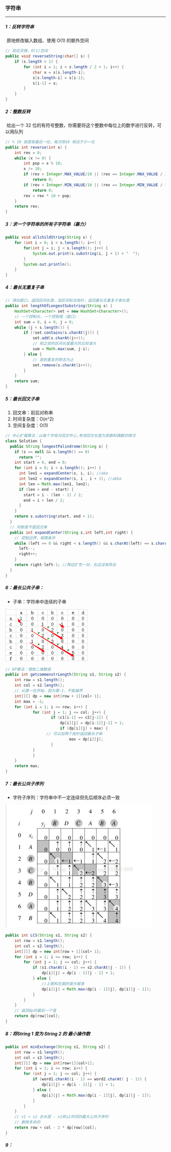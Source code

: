 ### 字符串

------

##### 1：反转字符串

​	原地修改输入数组、使用 O(1) 的额外空间

```java
// 前后交换，O(1)空间
public void reverseString(char[] s) {
    if (s.length > 1) {  
        for (int i = 1; i < s.length / 2 + 1; i++) {
            char x = s[s.length-i];
            s[s.length-i] = s[i-1];
            s[i-1] = x;
        }
    }
}
```

##### 2：整数反转

​	给出一个 32 位的有符号整数，你需要将这个整数中每位上的数字进行反转，可以用队列

```java
// % 10 就是取最后一位，每次除10 相当于少一位
public int reverse(int x) {
    int rev = 0;
    while (x != 0) {
        int pop = x % 10;
        x /= 10;
        if (rev > Integer.MAX_VALUE/10 || (rev == Integer.MAX_VALUE / 10 && pop > 7)) 
            return 0;
        if (rev < Integer.MIN_VALUE/10 || (rev == Integer.MIN_VALUE / 10 && pop < -8))
            return 0;
        rev = rev * 10 + pop;
    }
    return rev;
}
```

##### 3：求一个字符串的所有子字符串（暴力）

```java
public void allchildString(String s) {
    for (int i = 0; i < s.length(); i++) {
        for(int j = i; j < s.length(); j++) {
            System.out.print(s.substring(i, j + 1) + "  ");
        }
        System.out.println();
    }
}
```

##### 4：最长无重复子串

```java
// 滑动窗口，返回区间长度，加区间标志指针，返回最长无重复子串长度
public int lengthOfLongestSubstring(String s) {
    HashSet<Character> set = new HashSet<Character>();
    // 一个控制头，一个控制尾（窗口）
    int sum = 0, i = 0, j = 0;
    while (j < s.length()) {
        if (!set.contains(s.charAt(j))) {
            set.add(s.charAt(j++));
           	// 和之前的区间长度最大的比较谁大
            sum = Math.max(sum, j-i);    
        } else {
          	// 直到重复的除去为止
          	set.remove(s.charAt(i++));  
        }
    }
    return sum;
}
```

##### 5：最长回文子串

1. 回文串：前后对称串
2. 时间复杂度：O(n^2)
3. 空间复杂度：O(1)

```java
// 中心扩展算法：以每个字母为回文中心,考虑回文长度为奇数和偶数的情况
class Solution {
  public String longestPalindrome(String s) {
    if (s == null && s.length() == 0)
      return "";
    int start = 0, end = 0;
    for (int i = 0; i < s.length(); i++) {
      int len1 = expandCenter(s, i, i); //aba
      int len2 = expandCenter(s, i , i + 1); //abba
      int len = Math.max(len1, len2);
      if (len > end - start) {
        start = i - (len - 1) / 2;
        end = i + len / 2;
      }
    }
    return s.substring(start, end + 1);
  }
  // 判断是不是回文串
  public int expandCenter(String s,int left,int right) {
    // 控制边界、相等条件
    while (left >= 0 && right < s.length() && s.charAt(left) == s.charAt(right)) {
      left--;
      right++;
    }
    return right-left-1; //两边扩充一对，右边没有除去
  }
}
```

##### 6：最长公共子串：

- 子串：字符串中连续的子串

![最长公共子串.jpg](https://github.com/likang315/Algorithms-and-Data-Structures/raw/master/5%EF%BC%9A%E4%B8%B2/String/%E6%9C%80%E9%95%BF%E5%85%AC%E5%85%B1%E5%AD%90%E4%B8%B2.jpg?raw=true)

```java
// DP算法：借助二维数组
public int getcommenstrLength(String s1, String s2) {
  	int row = s1.length();
    int col = s2.length();
  	// 从第一位开始，因为要-1，不能越界
    int[][] dp = new int[row + 1][col+ 1];
  	int max = -1;
  	for (int i = 1; i <= row; i++) {
    		for (int j = 1; j <= col; j++) {
    				if (c1[i-1] == c2[j-1]) {
        				dp[i][j] = dp[i-1][j-1] + 1;
        				if (dp[i][j] > max) {
                  // 可以加两个指针返回最长子串
        					max = dp[i][j];
       		  		}
            }
    		}
  	}
  	return max;
}
```

##### 7：最长公共子序列

- 字符子序列：字符串中不一定连续但先后顺序必须一致

![](https://github.com/likang315/Algorithms-and-Data-Structures/raw/master/5%EF%BC%9A%E4%B8%B2/String/LCS.png?raw=true)

```java
public int LCS(String s1, String s2) {
  	int row = s1.length();
    int col = s2.length();
    int[][] dp = new int[row + 1][col+ 1];
    for (int i = 1; i <= row; i++) {
        for (int j = 1; j <= col; j++) {
            if (s1.charAt(i - 1) == s2.charAt(j - 1)) {
                dp[i][j] = dp[i - 1][j - 1] + 1;
            } else {
                //上面和左面的谁大赋谁
                dp[i][j] = Math.max(dp[i - 1][j], dp[i][j - 1]);
            }
        }
    }
    // 返回dp的最后一个值 
    return dp[row][col];
}
```

##### 8：将String 1 变为 String 2 的 最小操作数

```java
public int minExchange(String s1, String s2) {
    int row = s1.length();
    int col = s2.length();
    int[][] dp = new int[row+1][col+1];
    for (int i = 1; i <= row; i++) {
        for (int j = 1; j <= col; j++) {
            if (word1.charAt(i - 1) == word2.charAt( j - 1)) {
                dp[i][j] = dp[i - 1][j - 1] + 1;
            } else {
                dp[i][j] = Math.max(dp[i - 1][j], dp[i][j - 1]);
            }
        }
    }
    // s1 + s2 总长度 - s1和s2共同的最大公共子序列
  	// 删除多余的
    return row + col - 2 * dp[row][col];
}
```

##### 9：





